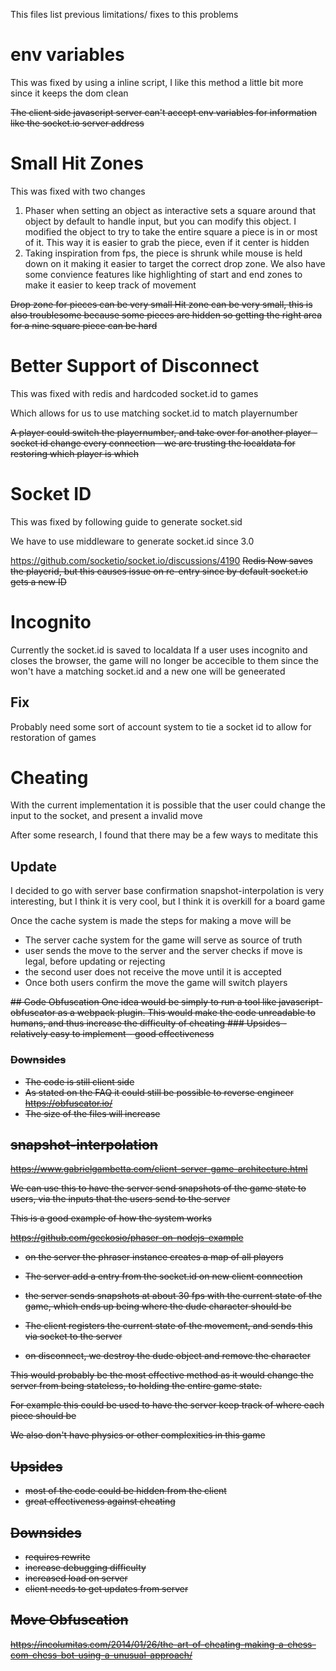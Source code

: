 

This files list previous limitations/ fixes to this problems


# env variables

This was fixed by using a inline script, I like this method a little bit more since it keeps the dom clean

<s>
The client side javascript server can't accept env variables for information like the socket.io server address
</s>

# Small Hit Zones
This was fixed with two changes

1. Phaser when setting an object as interactive sets a square around that object by default to handle input, but you can modify
this object. I modified the object to try to take the entire square a piece is in or most of it. This way it is easier to grab the piece, even if it center is hidden
2. Taking inspiration from fps, the piece is shrunk while mouse is held down on it making it easier to target the correct drop zone.
We also have some convience features like highlighting of start and end zones to make it easier to keep track of movement
<s>
Drop zone for pieces can be very small
Hit zone can be very small, this is also troublesome because some pieces are hidden so getting the right area for a nine square piece can be hard
</s>









# Better Support of Disconnect
This was fixed with redis and hardcoded socket.id to games

Which allows for us to use matching socket.id to match playernumber

<s>
A player could switch the playernumber, and take over for another player
- socket id change every connection
- we are trusting the localdata for restoring which player is which
</s>

# Socket ID
This was fixed by following guide to generate socket.sid

We have to use middleware to generate socket.id
since 3.0 

https://github.com/socketio/socket.io/discussions/4190
<s>
Redis Now saves the playerid, but this causes issue on re-entry since by default socket.io gets a new ID
</s>


# Incognito
Currently the socket.id is saved to localdata
If a user uses incognito and closes the browser, the game will no longer be accecible to them since the won't have a matching socket.id and a new one will be geneerated

## Fix
Probably need some sort of account system to tie a socket id to allow for restoration of games

# Cheating 

With the current implementation it is possible that the user could change the input to the socket, and present a invalid move

After some research, I found that there may be a few ways to meditate this 

## Update

I decided to go with server base confirmation
snapshot-interpolation is very interesting, but I think it is very cool, but I think it is overkill
for a board game

Once the cache system is made the steps for making a move will be
- The server cache system for the game will serve as source of truth
- user sends the move to the server and the server checks if move is legal, before updating or rejecting
- the second user does not receive the move until it is accepted
- Once both users confirm the move the game will switch players


<s>
## Code Obfuscation
One idea would be simply to run a tool like javascript-obfuscator as a webpack plugin. This would make the code unreadable to humans, and thus increase the difficulty of cheating
### Upsides
- relatively easy to implement
- good effectiveness

### Downsides
- The code is still client side
- As stated on the FAQ it could still be possible to reverse engineer
https://obfuscator.io/
- The size of the files will increase


## snapshot-interpolation
https://www.gabrielgambetta.com/client-server-game-architecture.html

We can use this to have the server send snapshots of the game state to users, via the inputs that the users send to the server


This is a good example of how the system
works

https://github.com/geckosio/phaser-on-nodejs-example

- on the server the phraser instance creates a map of all players 
- The server add a entry from the socket.id on new client connection
- the server sends snapshots at about 30 fps with the current state of the game, which ends up being where the dude character should be
- The client registers the current state of the movement, and sends this via socket to the server

- on disconnect, we destroy the dude object and remove the character


This would probably be the most effective method as it would change the server from being stateless, to holding the entire game state.

For example this could be used to have the server keep track of where each piece should be

We also don't have physics or other complexities in this game

## Upsides
- most of the code could be hidden from the client
- great effectiveness against cheating

## Downsides
- requires rewrite
- increase debugging difficulty
- increased load on server
- client needs to get updates from server


## Move Obfuscation
https://incolumitas.com/2014/01/26/the-art-of-cheating-making-a-chess-com-chess-bot-using-a-unusual-approach/
</s>


